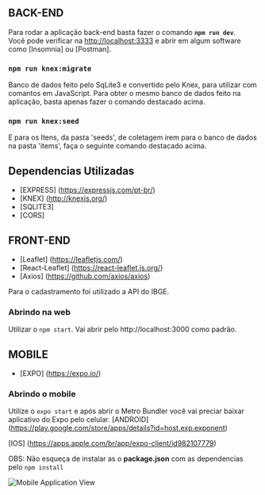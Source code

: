 ## BACK-END

Para rodar a aplicação back-end basta fazer o comando <strong>`npm run dev`</strong>.<br />
Você pode verificar na [http://localhost:3333](http://localhost:3333) e abrir em
algum software como [Insomnia] ou [Postman].

### `npm run knex:migrate`

  Banco de dados feito pelo SqLite3 e convertido pelo Knex, para utilizar
  com comantos em JavaScript. Para obter o mesmo banco de dados feito na aplicação,
  basta apenas fazer o comando destacado acima.

### `npm run knex:seed`

  E para os Itens, da pasta 'seeds', de coletagem irem para o banco de dados
  na pasta 'items', faça o seguinte comando destacado acima.

## Dependencias Utilizadas

 - [EXPRESS] (https://expressjs.com/pt-br/)
 - [KNEX] (http://knexjs.org/)
 - [SQLITE3]
 - [CORS]


## FRONT-END

- [Leaflet] (https://leafletjs.com/)
- [React-Leaflet] (https://react-leaflet.js.org/)
- [Axios] (https://github.com/axios/axios)

Para o cadastramento foi utilizado a API do IBGE.

### Abrindo na web

Utilizar o `npm start`. Vai abrir pelo http://localhost:3000 como padrão.


## MOBILE

- [EXPO] (https://expo.io/)

### Abrindo o mobile

Utilize o `expo start` e após abrir o Metro Bundler você vai preciar baixar aplicativo do Expo pelo celular.
[ANDROID] (https://play.google.com/store/apps/details?id=host.exp.exponent)

[IOS] (https://apps.apple.com/br/app/expo-client/id982107779)

OBS: Não esqueça de instalar as o <strong>package.json</strong> com as dependencias pelo `npm install`

![Mobile Application View](https://media.giphy.com/media/cmOHagneQgAN6BhsYF/giphy.gif)
